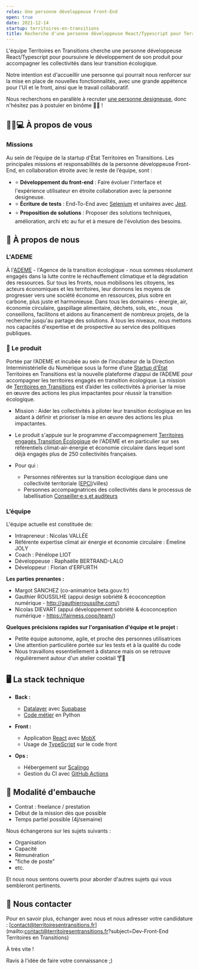 ```yaml
---
roles: Une personne développeuse Front-End
open: true
date: 2021-12-14
startup: territoires-en-transitions
title: Recherche d'une personne développeuse React/Typescript pour Territoires en Transitions
---
```




L'équipe Territoires en Transitions cherche une personne développeuse  React/Typescript pour poursuivre le développement de son produit pour accompagner les collectivités dans leur transition écologique.

Notre intention est d'accueillir une personne qui pourrait nous renforcer sur la mise en place de nouvelles fonctionnalités, avec une grande appétence pour l'UI et le front, ainsi que le travail collaboratif. 

Nous recherchons en parallèle à recruter [une personne designeuse](https://beta.gouv.fr/recrutement/), donc n'hésitez pas à postuler en binôme 💃🕺 !

## 💃🕺💻 À propos de vous

### Missions
Au sein de l’équipe de la startup d'État Territoires en Transitions.
Les principales missions et responsabilités de la personne développeuse Front-End, en collaboration étroite avec le reste de l’équipe, sont :
- ⭐ **Développement du front-end** : Faire évoluer l'interface et l'expérience utilisateur en étroite collaboration avec la personne designeuse.
- ⭐ **Écriture de tests** : End-To-End avec [Selenium](https://www.selenium.dev/) et unitaires avec [Jest](https://jestjs.io/docs/getting-started).
- ⭐ **Proposition de solutions** : Proposer des solutions techniques, amélioration, archi etc au fur et à mesure de l'évolution des besoins.



## 👀 À propos de nous 

### L'ADEME

À l'[ADEME](https://www.ademe.fr/) - l'Agence de la transition écologique - nous sommes résolument engagés dans la lutte contre le réchauffement climatique et la dégradation des ressources. Sur tous les fronts, nous mobilisons les citoyens, les acteurs économiques et les territoires, leur donnons les moyens de progresser vers une société économe en ressources, plus sobre en carbone, plus juste et harmonieuse.
Dans tous les domaines - énergie, air, économie circulaire, gaspillage alimentaire, déchets, sols, etc., nous conseillons, facilitons et aidons au financement de nombreux projets, de la recherche jusqu'au partage des solutions. À tous les niveaux, nous mettons nos capacités d'expertise et de prospective au service des politiques publiques.

### 🌱 Le produit 

Portée par l’ADEME et incubée au sein de l’incubateur de la Direction Interministérielle du Numérique sous la forme d’une [Startup d'État](https://beta.gouv.fr) Territoires en Transitions est la nouvelle plateforme d’appui de l’ADEME pour accompagner les territoires engagés en transition écologique. La mission de [Territoires en Transitions](https://territoiresentransitions.fr/) est d’aider les collectivités à prioriser la mise en œuvre des actions les plus impactantes pour réussir la transition écologique. 

* Mission : Aider les collectivités à piloter leur transition écologique en les aidant à définir et prioriser la mise en œuvre des actions les plus impactantes. 

* Le produit s'appuie sur le programme d'accompagnement [Territoires engagés Transition Écologique](https://territoireengagetransitionecologique.ademe.fr/) de l'ADEME et en particulier sur ses référentiels climat-air-énergie et économie circulaire dans lequel sont déjà engagés plus de 250 collectivités françaises.

* Pour qui :
  * Personnes référentes sur la transition écologique dans une collectivité territoriale ([EPCI](https://fr.wikipedia.org/wiki/%C3%89tablissement_public_de_coop%C3%A9ration_intercommunale)/villes)
  * Personnes accompagnatrices des collectivités dans le processus de labellisation [Conseiller·e·s et auditeurs](https://territoireengagetransitionecologique.ademe.fr/climat-air-energie/labellisation/) 

### L’équipe

L'équipe actuelle est constituée de:
* Intrapreneur : Nicolas VALLÉE
* Référente expertise climat air énergie et économie circulaire :  Émeline JOLY 
* Coach : Pénélope LIOT
* Développeuse : Raphaëlle BERTRAND-LALO
* Développeur : Florian d'ERFURTH

**Les parties prenantes :**

* Margot SANCHEZ (co-animatrice beta.gouv.fr)
* Gauthier ROUSSILHE (appui design sobriété & écoconception numérique - http://gauthierroussilhe.com/)
* Nicolas DIEVART (appui développement sobriété & écoconception numérique - https://fairness.coop/team/)


**Quelques précisions rapides sur l'organisation d'équipe et le projet :**

* Petite équipe autonome, agile, et proche des personnes utilisatrices
* Une attention particulière portée sur les tests et à la qualité du code 
* Nous travaillons essentiellement à distance mais on se retrouve régulièrement autour d'un atelier cooktail 🍸🍪


## 🖥️  La stack technique
* **Back :**

    * [Datalayer](https://github.com/betagouv/territoires-en-transitions/tree/develop_upcoming/data_layer) avec [Supabase](https://supabase.com/)
    * [Code métier](https://github.com/betagouv/territoires-en-transitions/tree/develop_upcoming/business) en Python
    
 * **Front :**
    * Application [React](https://fr.reactjs.org/) avec [MobX](https://mobx.js.org/README.html)
    * Usage de [TypeScript](https://www.typescriptlang.org/) sur le code front

  * **Ops :**
    * Hébergement sur [Scalingo](https://scalingo.com/)
    * Gestion du CI avec [GitHub Actions](https://github.com/features/actions)


## 🧳 Modalité d'embauche

* Contrat : freelance / prestation 
* Début de la mission dès que possible
* Temps partiel possible (4j/semaine)

Nous échangerons sur les sujets suivants : 
* Organisation
* Capacité
* Rémunération
* "fiche de poste"
* etc.

Et nous nous sentons ouverts pour aborder d'autres sujets qui vous sembleront pertinents.


## 📝 Nous contacter

Pour en savoir plus, échanger avec nous et nous adresser votre candidature : [contact@territoiresentransitions.fr](mailto:contact@territoiresentransitions.fr?subject=Dev-Front-End Territoires en Transitions)

À très vite !

Ravis à l'idée de faire votre connaissance ;)
